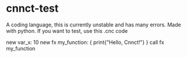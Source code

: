 # cnnct-test
A coding language, this is currently unstable and has many errors. Made with python.
If you want to test, use this .cnc code

new var_x: 10
new fx my_function: {
    print{"Hello, Cnnct!"}
}
call fx my_function
